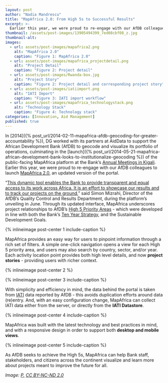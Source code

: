 ```yaml
---
layout: post
author: "Nadia Mandrescu"
title: "MapAfrica 2.0: From High 5s to Successful Results" 
excerpt: >-
  Earlier this year, we were proud to re-engage with our AfDB colleagues to launch MapAfrica 2.0, an updated version of the portal....
thumbnail: /assets/post-images/13905494399_7ed08cbf08_z.jpg
thumbnail-alt: 
images:
  - url: assets/post-images/mapafrica2.png
    alt: "MapAfrica 2.0"
    caption: "Figure 1: MapAfrica 2.0"
  - url: assets/post-images/mapafrica_projectdetail.png
    alt: "Project Detail"
    caption: "Figure 2: Project detail"
  - url: assets/post-images/Rwanda-box.jpg
    alt: "Project Story"
    caption: "Figure 2: Project detail and corresponding project story"
  - url: assets/post-images/iatiimport.png
    alt: "IATI Import"
    caption: "Figure 3: IATI import workflow"
  - url: assets/post-images/mapafrica_technologystack.png
    alt: "Technology Stack"
    caption: "Figure 4: Technology stack"
categories: [Innovation, Aid Management]
published: true
---
```


In [2014]({% post_url/2014-02-11-mapafrica-afdb-geocoding-for-greater-accountability %}), DG worked with its partners at AidData to support the African Development Bank (AfDB) to geocode and visualize its portfolio of operations, culminating in the [launch]({% post_url/2014-05-21-mapafrica-african-development-bank-looks-to-institutionalize-geocoding %}) of the public-facing MapAfrica platform at the Bank’s [Annual Meetings in Kigali](http://www.afdb.org/en/news-and-events/multimedia/video/mapafrica-863/). Earlier this year, we were proud to re-engage with our AfDB colleagues to launch [MapAfrica 2.0](http://mapafrica.afdb.org/index.html#/?_k=upq9kv), an updated version of the portal. 

“[This dynamic tool enables the Bank to provide transparent and equal access to its work across Africa. It is an effort to showcase our results and to track our projects on the ground](http://www.afdb.org/en/news-and-events/article/charting-africas-progress-african-development-bank-launches-mapafrica-2-0-15903/),” said Simon Mizrahi, Director of the AfDB’s Quality Control and Results Department, during the platform’s unveiling in June. Through its updated interface, MapAfrica underscores project relationships to AfDB’s [High 5 Priority Areas](http://www.afdb.org/en/the-high-5/) - which were developed in line with both the Bank’s [Ten Year Strategy](http://www.afdb.org/en/about-us/mission-strategy/afdbs-strategy/), and the Sustainable Development Goals.

{% inlineimage post-center 1 include-caption %}

MapAfrica provides an easy way for users to pinpoint information through a rich set of filters. A simple one-click navigation opens a view for each High 5 priority area, and users may also search by country, sector, and/or year. Each activity location point provides both high level details, and now **project stories** - providing users with richer context.



{% inlineimage post-center 2 %}

{% inlineimage post-center 3 include-caption %}


With simplicity and efficiency in mind, the data behind the portal is taken from [IATI](http://www.aidtransparency.net) data reported by AfDB - this avoids duplication efforts around data (re)entry.  And, with an easy configuration change, MapAfrica can collect IATI data either from the server, or directly from the **IATI Datastore**.

{% inlineimage post-center 4 include-caption %}

MapAfrica was built with the latest technology and best practices in mind, and with a responsive design in order to support both **desktop and mobile views**.

{% inlineimage post-center 5 include-caption %}


As AfDB seeks to achieve the High 5s, MapAfrica can help Bank staff, stakeholders, and citizens across the continent visualize and learn more about projects meant to improve the future for all.

*Image: [P.](https://www.flickr.com/photos/rustedbox/13905494399/in/photolist-nbMi2r-6oqfm1-6om4jB-6om4wV-6oqdNC-3eA7J4-6om2fz-5HFCUc-6oqdzA-6oqcSE-6om1bV-6om3iD-6oqgrY-6oqe3G-6om51c-6om5pc-6oqbMU-6om5CP-f5UBFm-5cNfAZ-6om384-6oqeU7-2S9A6A-b1zezF-6oqd6U-6om1mH-6om1Ax-2Dud-6pqEah-5BoHZx-btJHqD-6om4MP-5Bt2Ed-btJF4V-5BsYMm-btJLBg-btJJWx-5Bt2WY-5HKWPm-5Bt1zW-6oqeGW-6oqf7q-5HFCFP-2nRMmM-5BoLNr-5BoKjD-6oxhEK-6oyY9q-6ox3kk-6oBc27) [CC BY-NC-ND 2.0](https://creativecommons.org/licenses/by-nc-nd/2.0/)*


